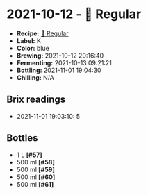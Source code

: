 # 2021-10-12 - 🍁 Regular

* **Recipe:** [🍁 Regular](../../recipes/regular.md)
* **Label:** K
* **Color:** blue
* **Brewing:** 2021-10-12 20:16:40
* **Fermenting:** 2021-10-13 09:21:21
* **Bottling:** 2021-11-01 19:04:30
* **Chilling:** N/A

## Brix readings

* 2021-11-01 19:03:10: 5

## Bottles

* 1 L **[#57]**
* 500 ml **[#58]**
* 500 ml **[#59]**
* 500 ml **[#60]**
* 500 ml **[#61]**
